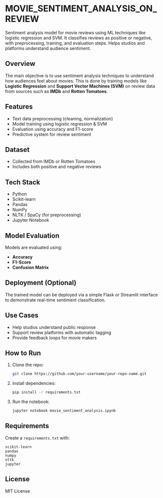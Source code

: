 # MOVIE_SENTIMENT_ANALYSIS_ON_REVIEW
Sentiment analysis model for movie reviews using ML techniques like logistic regression and SVM. It classifies reviews as positive or negative, with preprocessing, training, and evaluation steps. Helps studios and platforms understand audience sentiment.
##  Overview

The main objective is to use sentiment analysis techniques to understand how audiences feel about movies. This is done by training models like **Logistic Regression** and **Support Vector Machines (SVM)** on review data from sources such as **IMDb** and **Rotten Tomatoes**.

##  Features

- Text data preprocessing (cleaning, normalization)
- Model training using logistic regression & SVM
- Evaluation using accuracy and F1-score
- Predictive system for review sentiment

##  Dataset

- Collected from IMDb or Rotten Tomatoes  
- Includes both positive and negative reviews

##  Tech Stack

- Python
- Scikit-learn
- Pandas
- NumPy
- NLTK / SpaCy (for preprocessing)
- Jupyter Notebook

##  Model Evaluation

Models are evaluated using:
- **Accuracy**
- **F1-Score**
- **Confusion Matrix**

##  Deployment (Optional)

The trained model can be deployed via a simple Flask or Streamlit interface to demonstrate real-time sentiment classification.

##  Use Cases

- Help studios understand public response
- Support review platforms with automatic tagging
- Provide feedback loops for movie makers

##  How to Run

1. Clone the repo:
   ```bash
   git clone https://github.com/your-username/your-repo-name.git
   ```
2. Install dependencies:
   ```bash
   pip install -r requirements.txt
   ```
3. Run the notebook:
   ```bash
   jupyter notebook movie_sentiment_analysis.ipynb
   ```

##  Requirements

Create a `requirements.txt` with:
```
scikit-learn
pandas
numpy
nltk
jupyter
```

##  License

MIT License
